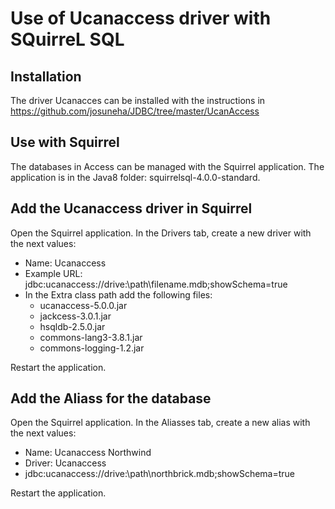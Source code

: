# Use of Ucanaccess driver with SQuirreL SQL  

## Installation
The driver Ucanacces can be installed with the instructions in <https://github.com/josuneha/JDBC/tree/master/UcanAccess>

## Use with Squirrel
The databases in Access can be managed with the Squirrel application. 
The application is in the Java8 folder: squirrelsql-4.0.0-standard.

## Add the Ucanaccess driver in Squirrel
Open the Squirrel application. 
In the Drivers tab, create a new driver with the next values:
- Name: Ucanaccess
- Example URL: jdbc:ucanaccess://drive:\path\filename.mdb;showSchema=true
- In the Extra class path add the following files:
  - ucanaccess-5.0.0.jar
  - jackcess-3.0.1.jar
  - hsqldb-2.5.0.jar
  - commons-lang3-3.8.1.jar
  - commons-logging-1.2.jar

Restart the application. 
  
## Add the Aliass for the database
Open the Squirrel application. 
In the Aliasses tab, create a new alias with the next values:
- Name: Ucanaccess Northwind
- Driver: Ucanaccess
- jdbc:ucanaccess://drive:\path\northbrick.mdb;showSchema=true

Restart the application. 
